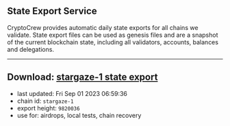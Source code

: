 ## State Export Service
CryptoCrew provides automatic daily state exports for all chains we validate. State export files can be used as genesis files and are a snapshot of the current blockchain state, including all validators, accounts, balances and delegations.

---
**Download: [stargaze-1 state export](https://dl.ccvalidators.com/SERVICE/stargaze/stargaze-1_export_9820036.json)**
---

- last updated: Fri Sep 01 2023 06:59:36
- chain id: `stargaze-1`
- export height: `9820036`
- use for: airdrops, local tests, chain recovery
